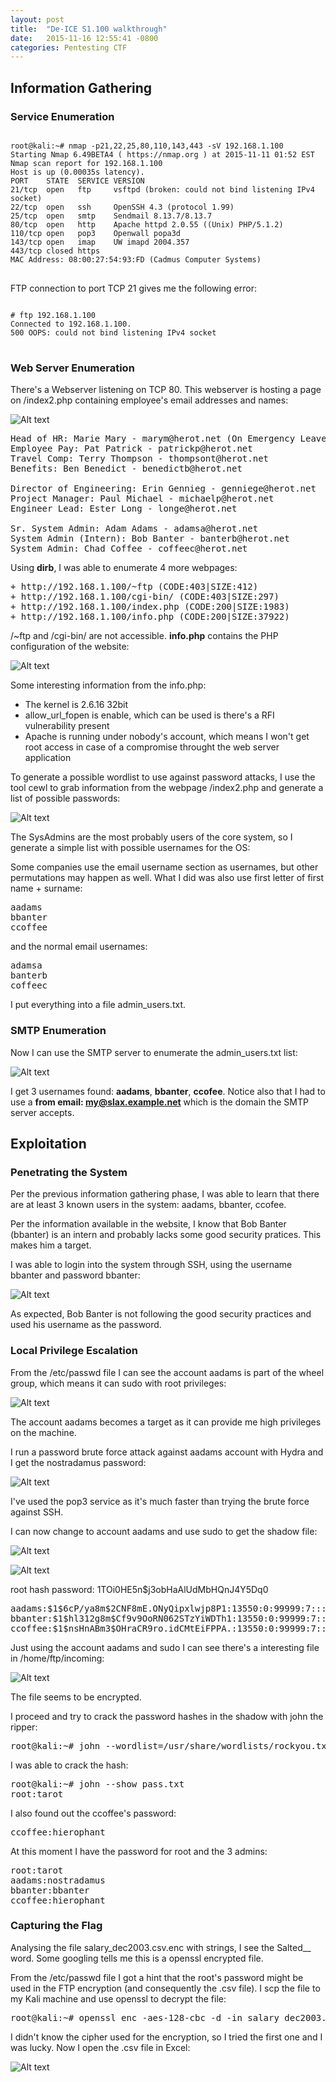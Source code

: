```yaml
---
layout: post
title:  "De-ICE S1.100 walkthrough"
date:   2015-11-16 12:55:41 -0800
categories: Pentesting CTF
---
```

## Information Gathering

### Service Enumeration

<pre>
<code>
root@kali:~# nmap -p21,22,25,80,110,143,443 -sV 192.168.1.100
Starting Nmap 6.49BETA4 ( https://nmap.org ) at 2015-11-11 01:52 EST
Nmap scan report for 192.168.1.100
Host is up (0.00035s latency).
PORT    STATE  SERVICE VERSION
21/tcp  open   ftp     vsftpd (broken: could not bind listening IPv4 socket)
22/tcp  open   ssh     OpenSSH 4.3 (protocol 1.99)
25/tcp  open   smtp    Sendmail 8.13.7/8.13.7
80/tcp  open   http    Apache httpd 2.0.55 ((Unix) PHP/5.1.2)
110/tcp open   pop3    Openwall popa3d
143/tcp open   imap    UW imapd 2004.357
443/tcp closed https
MAC Address: 08:00:27:54:93:FD (Cadmus Computer Systems)
</code>
</pre>

FTP connection to port TCP 21 gives me the following error:

<pre>
<code>
# ftp 192.168.1.100
Connected to 192.168.1.100.
500 OOPS: could not bind listening IPv4 socket
</code>
</pre>


### Web Server Enumeration

There's a Webserver listening on TCP 80. This webserver is hosting a page on /index2.php containing employee's email addresses and names:

![Alt text](/images/screen1.png)

<pre>
Head of HR: Marie Mary - marym@herot.net (On Emergency Leave)
Employee Pay: Pat Patrick - patrickp@herot.net
Travel Comp: Terry Thompson - thompsont@herot.net
Benefits: Ben Benedict - benedictb@herot.net

Director of Engineering: Erin Gennieg - genniege@herot.net
Project Manager: Paul Michael - michaelp@herot.net
Engineer Lead: Ester Long - longe@herot.net

Sr. System Admin: Adam Adams - adamsa@herot.net
System Admin (Intern): Bob Banter - banterb@herot.net
System Admin: Chad Coffee - coffeec@herot.net
</pre>

Using <b>dirb</b>, I was able to enumerate 4 more webpages:

<pre>
+ http://192.168.1.100/~ftp (CODE:403|SIZE:412)
+ http://192.168.1.100/cgi-bin/ (CODE:403|SIZE:297)
+ http://192.168.1.100/index.php (CODE:200|SIZE:1983)
+ http://192.168.1.100/info.php (CODE:200|SIZE:37922)
</pre>

/~ftp and /cgi-bin/ are not accessible. <b>info.php</b> contains the PHP configuration of the website:

![Alt text](/images/screen2.png)

Some interesting information from the info.php:

- The kernel is 2.6.16 32bit
- allow_url_fopen is enable, which can be used is there's a RFI vulnerability present
- Apache is running under nobody's account, which means I won't get root access in case of a compromise throught the web server application

To generate a possible wordlist to use against password attacks, I use the tool cewl to grab information from the webpage /index2.php and generate a list of possible passwords:

![Alt text](/images/screen3.png)

The SysAdmins are the most probably users of the core system, so I generate a simple list with possible usernames for the OS:

Some companies use the email username section as usernames, but other permutations may happen as well. What I did was also use first letter of first name + surname:

<pre>
aadams
bbanter
ccoffee
</pre>

and the normal email usernames:

<pre>
adamsa
banterb
coffeec
</pre>

I put everything into a file admin_users.txt.

### SMTP Enumeration

Now I can use the SMTP server to enumerate the admin_users.txt list:

![Alt text](/images/screen4.png)

I get 3 usernames found: <b>aadams</b>, <b>bbanter</b>, <b>ccofee</b>. Notice also that I had to use a <b>from email: my@slax.example.net</b> which is the domain the SMTP server accepts.

## Exploitation

### Penetrating the System

Per the previous information gathering phase, I was able to learn that there are at least 3 known users in the system: aadams, bbanter, ccofee.

Per the information available in the website, I know that Bob Banter (bbanter) is an intern and probably lacks some good security pratices. This makes him a target.

I was able to login into the system through SSH, using the username bbanter and password bbanter:

![Alt text](/images/screen5.png)

As expected, Bob Banter is not following the good security practices and used his username as the password.

### Local Privilege Escalation

From the /etc/passwd file I can see the account aadams is part of the wheel group, which means it can sudo with root privileges:

![Alt text](/images/screen6.png)

The account aadams becomes a target as it can provide me high privileges on the machine.

I run a password brute force attack against aadams account with Hydra and I get the nostradamus password:

![Alt text](/images/screen7.png)

I've used the pop3 service as it's much faster than trying the brute force against SSH.


I can now change to account aadams and use sudo to get the shadow file:

![Alt text](/images/screen8.png)

![Alt text](/images/screen9.png)

root hash password: $1$TOi0HE5n$j3obHaAlUdMbHQnJ4Y5Dq0

<pre>
aadams:$1$6cP/ya8m$2CNF8mE.ONyQipxlwjp8P1:13550:0:99999:7:::
bbanter:$1$hl312g8m$Cf9v9OoRN062STzYiWDTh1:13550:0:99999:7:::
ccoffee:$1$nsHnABm3$OHraCR9ro.idCMtEiFPPA.:13550:0:99999:7:::
</pre>


Just using the account aadams and sudo I can see there's a interesting file in /home/ftp/incoming:

![Alt text](/images/screen10.png)

The file seems to be encrypted.

I proceed and try to crack the password hashes in the shadow with john the ripper:

<pre>
root@kali:~# john --wordlist=/usr/share/wordlists/rockyou.txt pass.txt
</pre>

I was able to crack the hash:

<pre>
root@kali:~# john --show pass.txt
root:tarot
</pre>

I also found out the ccoffee's password:
<pre>
ccoffee:hierophant
</pre>

At this moment I have the password for root and the 3 admins:

<pre>
root:tarot
aadams:nostradamus
bbanter:bbanter
ccoffee:hierophant
</pre>

### Capturing the Flag

Analysing the file salary_dec2003.csv.enc with strings, I see the Salted__ word. Some googling tells me this is a openssl encrypted file.

From the /etc/passwd file I got a hint that the root's password might be used in the FTP encryption (and consequently the .csv file). I scp the file to my Kali machine and use openssl to decrypt the file:

<pre>
root@kali:~# openssl enc -aes-128-cbc -d -in salary_dec2003.csv.enc -out salary_dec2003.csv -k tarot
</pre>

I didn't know the cipher used for the encryption, so I tried the first one and I was lucky. Now I open the .csv file in Excel:

![Alt text](/images/screen11.png)
